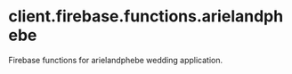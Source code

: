 # client.firebase.functions.arielandphebe
Firebase functions for arielandphebe wedding application.
